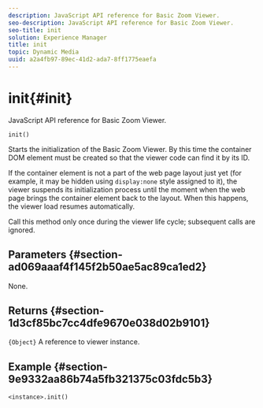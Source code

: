 ```yaml
---
description: JavaScript API reference for Basic Zoom Viewer.
seo-description: JavaScript API reference for Basic Zoom Viewer.
seo-title: init
solution: Experience Manager
title: init
topic: Dynamic Media
uuid: a2a4fb97-89ec-41d2-ada7-8ff1775eaefa
---
```


# init{#init}

JavaScript API reference for Basic Zoom Viewer.

 `init()`

Starts the initialization of the Basic Zoom Viewer. By this time the container DOM element must be created so that the viewer code can find it by its ID.

If the container element is not a part of the web page layout just yet (for example, it may be hidden using `display:none` style assigned to it), the viewer suspends its initialization process until the moment when the web page brings the container element back to the layout. When this happens, the viewer load resumes automatically.

Call this method only once during the viewer life cycle; subsequent calls are ignored.

## Parameters {#section-ad069aaaf4f145f2b50ae5ac89ca1ed2}

None.

## Returns {#section-1d3cf85bc7cc4dfe9670e038d02b9101}

`{Object}` A reference to viewer instance.

## Example {#section-9e9332aa86b74a5fb321375c03fdc5b3}

```
<instance>.init()
```

